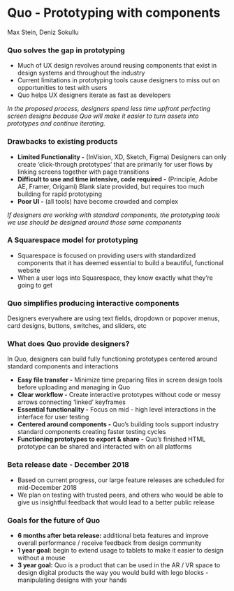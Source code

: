 # Quo - Prototyping with components

Max Stein, Deniz Sokullu

### Quo solves the gap in prototyping
- Much of UX design revolves around reusing components that exist in design systems and throughout the industry
- Current limitations in prototyping tools cause designers to miss out on opportunities to test with users
- Quo helps UX designers iterate as fast as developers

*In the proposed process, designers spend less time upfront perfecting screen designs because Quo will make it easier to turn assets into prototypes and continue iterating.*

### Drawbacks to existing products

- **Limited Functionality -** (InVision, XD, Sketch, Figma) Designers can only create ‘click-through prototypes’ that are primarily for user flows by linking screens together with page transitions
- **Difficult to use and time intensive, code required -** (Principle, Adobe AE, Framer, Origami) Blank slate provided, but requires too much building for rapid prototyping
- **Poor UI -** (all tools) have become crowded and complex

*If designers are working with standard components, the prototyping tools we use should be designed around those same components*

### A Squarespace model for prototyping

- Squarespace is focused on providing users with standardized components that it has deemed essential to build a beautiful, functional website
- When a user logs into Squarespace, they know exactly what they’re going to get

### Quo simplifies producing interactive components
Designers everywhere are using text fields, dropdown or popover menus, card designs, buttons, switches, and sliders, etc

### What does Quo provide designers?
In Quo, designers can build fully functioning prototypes centered around standard components and interactions

- **Easy file transfer -** Minimize time preparing files in screen design tools before uploading and managing in Quo
- **Clear workflow -** Create interactive prototypes without code or messy arrows connecting ‘linked’ keyframes
- **Essential functionality -** Focus on mid - high level interactions in the interface for user testing
- **Centered around components -** Quo’s building tools support industry standard components creating faster testing cycles
- **Functioning prototypes to export & share -** Quo’s finished HTML prototype can be shared and interacted with on all platforms

### Beta release date - December 2018
- Based on current progress, our large feature releases are scheduled for mid-December 2018
- We plan on testing with trusted peers, and others who would be able to give us insightful feedback that would lead to a better public release

### Goals for the future of Quo

- **6 months after beta release:** additional beta features and improve overall performance / receive feedback from design community
- **1 year goal:** begin to extend usage to tablets to make it easier to design without a mouse
- **3 year goal:** Quo is a product that can be used in the AR / VR space to design digital products the way you would build with lego blocks - manipulating designs with your hands
